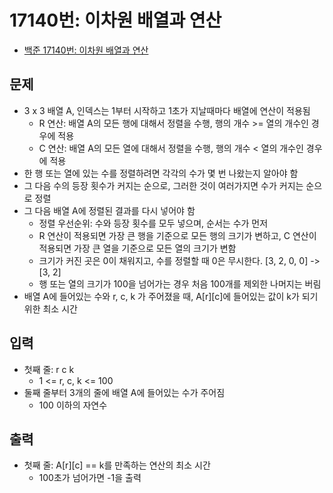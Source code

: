 # 17140번: 이차원 배열과 연산
- [백준 17140번: 이차원 배열과 연산](https://www.acmicpc.net/problem/17140)

## 문제
- 3 x 3 배열 A, 인덱스는 1부터 시작하고 1초가 지날때마다 배열에 연산이 적용됨
  - R 연산: 배열 A의 모든 행에 대해서 정렬을 수행, 행의 개수 >= 열의 개수인 경우에 적용
  - C 연산: 배열 A의 모든 열에 대해서 정렬을 수행, 행의 개수 < 열의 개수인 경우에 적용
- 한 행 또는 열에 있는 수를 정렬하려면 각각의 수가 몇 번 나왔는지 알아야 함
- 그 다음 수의 등장 횟수가 커지는 순으로, 그러한 것이 여러가지면 수가 커지는 순으로 정렬
- 그 다음 배열 A에 정렬된 결과를 다시 넣어야 함
  - 정렬 우선순위: 수와 등장 횟수를 모두 넣으며, 순서는 수가 먼저
  - R 연산이 적용되면 가장 큰 행을 기준으로 모든 행의 크기가 변하고, C 연산이 적용되면 가장 큰 열을 기준으로 모든 열의 크기가 변함
  - 크기가 커진 곳은 0이 채워지고, 수를 정렬할 때 0은 무시한다. [3, 2, 0, 0] -> [3, 2]
  - 행 또는 열의 크기가 100을 넘어가는 경우 처음 100개를 제외한 나머지는 버림
- 배열 A에 들어있는 수와 r, c, k 가 주어졌을 때, A[r][c]에 들어있는 값이 k가 되기 위한 최소 시간

## 입력
- 첫째 줄: r c k
  - 1 <= r, c, k <= 100
- 둘째 줄부터 3개의 줄에 배열 A에 들어있는 수가 주어짐
  - 100 이하의 자연수

## 출력
- 첫째 줄: A[r][c] == k를 만족하는 연산의 최소 시간
  - 100초가 넘어가면 -1을 출력
